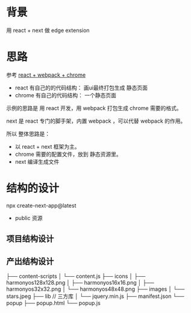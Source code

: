 # 背景
用 react + next 做 edge extension



# 思路

参考 [react + webpack + chrome](https://juejin.cn/post/7196905678438481957?searchId=202312011349350FDFC8B1E8F66668C337)
+ react 有自己的的代码结构： 画ui最终打包生成 静态页面
+ chrome 有自己的代码结构： 一个静态页面

示例的思路是 用 react 开发，用 webpack 打包生成  chrome 需要的格式。

next 是 react 专门的脚手架，内置 webpack ，可以代替 webpack 的作用。

所以 整体思路是： 
+ 以 react + next 框架为主。
+ chrome 需要的配置文件，放到 静态资源里。
+ next 编译生成文件


# 结构的设计
npx create-next-app@latest
+ public 资源

## 项目结构设计


## 产出结构设计

├── content-scripts
│   └── content.js
├── icons
│   ├── harmonyos128x128.png
│   ├── harmonyos16x16.png
│   ├── harmonyos32x32.png
│   └── harmonyos48x48.png
├── images
│   └── stars.jpeg
├── lib // 三方库
│   └── jquery.min.js
├── manifest.json
└── popup
    ├── popup.html
    └── popup.js